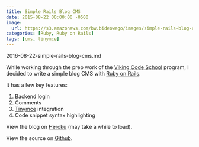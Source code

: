 ```yaml
---
title: Simple Rails Blog CMS
date: 2015-08-22 00:00:00 -0500
image:
  url: https://s3.amazonaws.com/bw.bideowego/images/simple-rails-blog-cms.png
categories: [Ruby, Ruby on Rails]
tags: [cms, tinymce]
---
```



2016-08-22-simple-rails-blog-cms.md


While working through the prep work of the <a href="http://www.vikingcodeschool.com" target="_blank">Viking Code School</a> program, I decided to write a simple blog CMS with <a href="http://rubyonrails.org" target="_blank">Ruby on Rails</a>.

It has a few key features:

1. Backend login
1. Comments
1. [Tinymce](http://www.tinymce.com) integration
1. Code snippet syntax highlighting

View the blog on <a href="https://simple-blog-cms.herokuapp.com" target="_blank">Heroku</a> (may take a while to load).

View the source on <a href="https://github.com/BideoWego/simple-rails-blog-cms" target="_blank">Github</a>.



